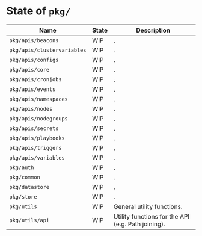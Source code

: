 # State of `pkg/`

| Name                        | State | Description                                        |
| --------------------------- | ----- | -------------------------------------------------- |
| `pkg/apis/beacons`          | WIP   | .                                                  |
| `pkg/apis/clustervariables` | WIP   | .                                                  |
| `pkg/apis/configs`     | WIP   | .                                                  |
| `pkg/apis/core`             | WIP   | .                                                  |
| `pkg/apis/cronjobs`         | WIP   | .                                                  |
| `pkg/apis/events`           | WIP   | .                                                  |
| `pkg/apis/namespaces`       | WIP   | .                                                  |
| `pkg/apis/nodes`            | WIP   | .                                                  |
| `pkg/apis/nodegroups`       | WIP   | .                                                  |
| `pkg/apis/secrets`          | WIP   | .                                                  |
| `pkg/apis/playbooks`        | WIP   | .                                                  |
| `pkg/apis/triggers`         | WIP   | .                                                  |
| `pkg/apis/variables`        | WIP   | .                                                  |
| `pkg/auth`                  | WIP   | .                                                  |
| `pkg/common`                | WIP   | .                                                  |
| `pkg/datastore`             | WIP   | .                                                  |
| `pkg/store`                 | WIP   | .                                                  |
| `pkg/utils`                 | WIP   | General utility functions.                         |
| `pkg/utils/api`             | WIP   | Utility functions for the API (e.g. Path joining). |
